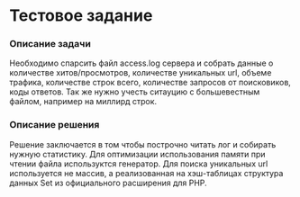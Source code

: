 # Тестовое задание 
### Описание задачи
Необходимо спарсить файл access.log сервера и собрать данные о количестве хитов/просмотров, количестве уникальных url, объеме трафика, количестве строк всего, количестве запросов от поисковиков, коды ответов.
Так же нужно учесть ситауцию с большевестным файлом, например на миллирд строк.
### Описание решения
Решение заключается в том чтобы построчно читать лог и собирать нужную статистику. Для оптимизации использования памяти при чтении файла используктся генератор. Для поиска уникальных url используется не массив, а реализованная на хэш-таблицах структура данных Set из официального расширения для PHP.

